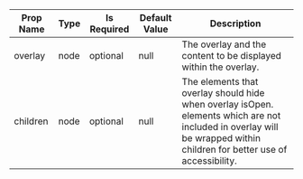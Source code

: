 <table><thead><tr><th>Prop Name</th><th>Type</th><th>Is Required</th><th>Default Value</th><th>Description</th></tr></thead><tbody><tr><td>overlay</td><td>node</td><td>optional</td><td>null</td><td>The overlay and the content to be displayed within the overlay.</td></tr><tr><td>children</td><td>node</td><td>optional</td><td>null</td><td>The elements that overlay should hide when overlay isOpen. elements which are not included in overlay will be wrapped within children for better use of accessibility.</td></tr></tbody><table>